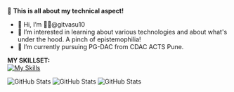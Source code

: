 :rocket: **This is all about my technical aspect!**

- 👋 Hi, I’m  👨‍💻@gitvasu10
- 👀 I’m interested in learning about various technologies and about what's under the hood. A pinch of epistemophilia!
- 🌱 I’m currently pursuing PG-DAC from CDAC ACTS Pune.

**MY SKILLSET:**  
  [![My Skills](https://skillicons.dev/icons?i=java,c,cpp,cs,py,anaconda,spring,selenium,dotnet,eclipse,idea,pycharm,html,mysql,mongodb,redis,ubuntu,linux,bash,git,github,docker,vim&theme=light&perline=11)](https://skillicons.dev)
  <!--
  %20 - To add space in between the icon in the links
  -->
![GitHub Stats](https://github-readme-stats.vercel.app/api?username=gitvasu10&theme=default&show_icons=true&hide_border=true&count_private=true)
![GitHub Stats](https://github-readme-streak-stats.herokuapp.com/?user=gitvasu10&theme=default&hide_border=true)
![GitHub Stats](https://github-readme-stats.vercel.app/api/top-langs/?username=gitvasu10&theme=default&show_icons=true&hide_border=true&layout=compact)

  



<!---
gitvasu10/gitvasu10 is a ✨ special ✨ repository because its `README.md` (this file) appears on your GitHub profile.
You can click the Preview link to take a look at your changes.
--->
